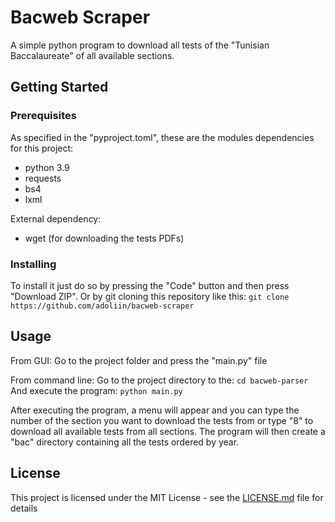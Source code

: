 # Bacweb Scraper
A simple python program to download all tests of the "Tunisian Baccalaureate"
of all available sections.
## Getting Started

### Prerequisites
As specified in the "pyproject.toml", these are the modules dependencies for this project:
- python 3.9
- requests
- bs4
- lxml

External dependency:
- wget (for downloading the tests PDFs)
 
### Installing
To install it just do so by pressing the "Code" button and then press "Download ZIP".
Or by git cloning this repository like this:
`git clone https://github.com/adoliin/bacweb-scraper`

## Usage
From GUI:
Go to the project folder and press the "main.py" file

From command line:
Go to the project directory to the:
`cd bacweb-parser`
And execute the program:
`python main.py`

After executing the program, a menu will appear and you can
type the number of the section you want to download the tests from or
type "8" to download all available tests from all sections.
The program will then create a "bac" directory containing all the tests ordered
by year.

## License
This project is licensed under the MIT License - see the [LICENSE.md](LICENSE.md) file for details
